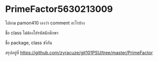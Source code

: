 # PrimeFactor5630213009

ไปถาม pamon410 เองว่า comment อะไรบ้าง

ชื่อ class ไม่ต้องใส่รหัสนักศึกษา

ชื่อ package, class ซำ้กัน

สรุปอยู่ที่ https://github.com/zyracuze/git101PSU/tree/master/PrimeFactor
